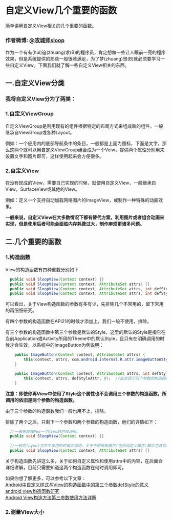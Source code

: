 # 自定义View几个重要的函数

简单讲解自定义View相关的几个重要的函数。

### 作者微博: [@攻城师sloop](http://weibo.com/5459430586)

作为一个有有(hui)追(zhuang)求(B)的程序员，肯定想做一些让人眼前一亮的程序效果，但是系统提供的那些一般很难满足，为了梦(zhuang)想(B)就必须要学习一些自定义View。下面我们就了解一些自定义View相关的东西。

## 一.自定义View分类

### 我将自定义View分为了两类：
  
###  1.自定义ViewGroup
  
  自定义ViewGroup是利用现有的组件根据特定的布局方式来组成新的组件，一般继承自ViewGroup或各种Layout。
  
  例如：一个应用内的底部导航条中的条目，一般都是上面为图标，下面是文字，那么这两个就可以用自定义ViewGroup组合成为一个Veiw，提供两个属性分别用来设置文字和图片即可，这样使用起来会方便很多。
    
###  2.自定义View
  
  在没有现成的View，需要自己实现的时候，就使用自定义View，一般继承自View，SurfaceView或其他的View。
  
  例如：定义一个支持自动加载网络图片的ImageView，或制作一种特殊的动画效果。

  <b>一般来说，自定义View在大多数情况下都有替代方案，利用图片或者组合动画来实现，但是使用后者可能会面临内存耗费过大，制作麻烦更诸多问题。</b>
  
##  二.几个重要的函数

### 1.构造函数
  View的构造函数有四种重载分别如下
``` java
  public void SloopView(Context context) {}
  public void SloopView(Context context, AttributeSet attrs) {}
  public void SloopView(Context context, AttributeSet attrs, int defStyleAttr) {}
  public void SloopView(Context context, AttributeSet attrs, int defStyleAttr, int defStyleRes) {}
```
  可以看出，关于View构造函数的参数有多有少，先排除几个不常用的，留下常用的再细细研究。
  
  有四个参数的构造函数在API21的时候才添加上，我们一般不使用，排除。
  
有三个参数的构造函数中第三个参数是默认的Style，这里的默认的Style是指它在当前Application或Activity所用的Theme中的默认Style，且只有在明确调用的时候才会生效，以系统中的ImageButton为例说明：
``` java
    public ImageButton(Context context, AttributeSet attrs) {
        this(context, attrs, com.android.internal.R.attr.imageButtonStyle);
    }

    public ImageButton(Context context, AttributeSet attrs, int defStyleAttr) {
        this(context, attrs, defStyleAttr, 0);  //此处调了四个参数的构造函数无视即可
    }
```
<b>注意：即使你再View中使用了Style这个属性也不会调用三个参数的构造函数，所调用的依旧是两个参数的构造函数。</b>  

由于三个参数的构造函数我们一般也用不上，排除。

排除了两个之后，只剩下一个参数和两个参数的构造函数，他们的详情如下：
``` java
  //一般在直接New一个View的时候调用。
  public void SloopView(Context context) {}
  
  //一般在layout文件中使用的时候会调用，关于它的所有属性(包括自定义属性)都会包含在attrs中传递进来。
  public void SloopView(Context context, AttributeSet attrs) {}
```
关于构造函数先讲这么多，关于如何自定义属性和使用attrs中的内容，在后面会详细讲解，目前只需要知道这两个构造函数在何时调用即可。

如果你想了解更多，可以参考以下文章：<br/>
[Android中自定义样式与View的构造函数中的第三个参数defStyle的意义](http://www.cnblogs.com/angeldevil/p/3479431.html) <br/>
[android view构造函数研究](http://blog.csdn.net/z103594643/article/details/6755017)<br/>
[Android View构造方法第三参数使用方法详解](http://blog.csdn.net/mybeta/article/details/39993449)<br/>

### 2.测量View大小

